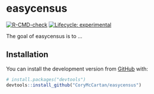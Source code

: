 
<!-- README.md is generated from README.Rmd. Please edit that file -->

# easycensus

<!-- badges: start -->

[![R-CMD-check](https://github.com/CoryMcCartan/easycensus/workflows/R-CMD-check/badge.svg)](https://github.com/CoryMcCartan/easycensus/actions)
[![Lifecycle:
experimental](https://img.shields.io/badge/lifecycle-experimental-orange.svg)](https://lifecycle.r-lib.org/articles/stages.html#experimental)
<!-- badges: end -->

The goal of easycensus is to …

## Installation

<!-- 
You can install the released version of easycensus from [CRAN](https://CRAN.R-project.org) with:

``` r
install.packages("easycensus")
```

And the development version from [GitHub](https://github.com/) with:
-->

You can install the development version from
[GitHub](https://github.com/) with:

``` r
# install.packages("devtools")
devtools::install_github("CoryMcCartan/easycensus")
```

